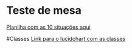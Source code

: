 # Teste de mesa
[Planilha com as 10 situações aqui]()

#Classes
[Link para o lucidchart com as classes](https://lucid.app/lucidchart/bf5702be-939a-467c-bea4-8c3566af23db/edit?page=HWEp-vi-RSFO&invitationId=inv_6eb9d2a5-ff95-42ae-87b7-b552784a59e7#)
